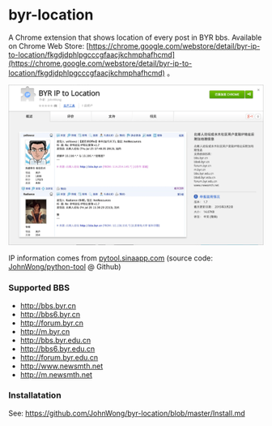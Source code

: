 byr-location
============

A Chrome extension that shows location of every post in BYR bbs. Available on Chrome Web Store: [https://chrome.google.com/webstore/detail/byr-ip-to-location/fkgdjdphlpgcccgfaacjkchmphafhcmd](https://chrome.google.com/webstore/detail/byr-ip-to-location/fkgdjdphlpgcccgfaacjkchmphafhcmd) 。

![Chrome Web Store](https://raw.githubusercontent.com/JohnWong/byr-location/docs/images/chrome-web-store.png)

IP information comes from [pytool.sinaapp.com](http://pytool.sinaapp.com) (source code: [JohnWong/python-tool](https://github.com/JohnWong/python-tool) @ Github</a>)

### Supported BBS

- http://bbs.byr.cn
- http://bbs6.byr.cn
- http://forum.byr.cn
- http://m.byr.cn
- http://bbs.byr.edu.cn
- http://bbs6.byr.edu.cn
- http://forum.byr.edu.cn
- http://www.newsmth.net
- http://m.newsmth.net

### Installatation

See: https://github.com/JohnWong/byr-location/blob/master/Install.md

